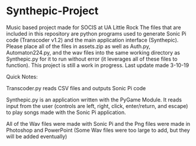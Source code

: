 # Synthepic-Project
Music based project made for SOCIS at UA Little Rock 
The files that are included in this repository are python programs used to generate Sonic Pi code (Transcoder v1.2) and the main application interface (Synthepic). Please place all of the files in assets.zip as well as Auth.py, Automaton224.py, and the wav files into the same working directory as Synthepic.py for it to run without error (it leverages all of these files to function). This project is still a work in progress. 
Last update made 3-10-19


Quick Notes:

Transcoder.py reads CSV files and outputs Sonic Pi code

Synthepic.py is an application written with the PyGame Module. It reads input from the user (controls are left, right, click, enter/return, and escape) to play songs made with the Sonic Pi application.

All of the Wav files were made with Sonic Pi and the Png files were made in Photoshop and PowerPoint (Some Wav files were too large to add, but they will be added eventually)
